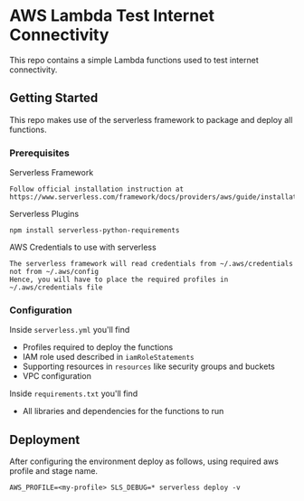 # AWS Lambda Test Internet Connectivity

This repo contains a simple Lambda functions used to test internet connectivity.

## Getting Started

This repo makes use of the serverless framework to package and deploy all functions.

### Prerequisites

Serverless Framework

```
Follow official installation instruction at https://www.serverless.com/framework/docs/providers/aws/guide/installation/
```

Serverless Plugins

```
npm install serverless-python-requirements
```

AWS Credentials to use with serverless

```
The serverless framework will read credentials from ~/.aws/credentials not from ~/.aws/config
Hence, you will have to place the required profiles in ~/.aws/credentials file
```

### Configuration

Inside ```serverless.yml``` you'll find 
- Profiles required to deploy the functions
- IAM role used described in ```iamRoleStatements```
- Supporting resources in ```resources``` like security groups and buckets
- VPC configuration


Inside ```requirements.txt``` you'll find 
- All libraries and dependencies for the functions to run


## Deployment

After configuring the environment deploy as follows, using required aws profile and stage name.

```
AWS_PROFILE=<my-profile> SLS_DEBUG=* serverless deploy -v
```
